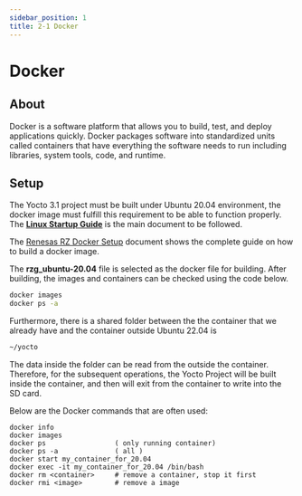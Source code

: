 ```yaml
---
sidebar_position: 1
title: 2-1 Docker
---
```


# Docker
## About
Docker is a software platform that allows you to build, test, and deploy applications quickly. Docker packages software into standardized units called containers that have everything the software needs to run including libraries, system tools, code, and runtime.

## Setup
The Yocto 3.1 project must be built under Ubuntu 20.04 environment, the docker image must fulfill this requirement to be able to function properly. The <a href="http://140.112.12.82/docu-moil-renesas/assets/files/LinuxStartUpGuide-v3.0.6-a054b3a83140c44a03d92433b163ee18.pdf"><strong>Linux Startup Guide</strong></a> is the main document to be followed.

The [Renesas RZ Docker Setup](https://github.com/renesas-rz/docker_setup) document shows the complete guide on how to build a docker image.

The **rzg_ubuntu-20.04** file is selected as the docker file for building. After building, the images and containers can be checked using the code below.
```bash
docker images
docker ps -a
```
Furthermore, there is a shared folder between the the container that we already have and the container outside Ubuntu 22.04 is 
```bash
~/yocto
```
The data inside the folder can be read from the outside the container. Therefore, for the subsequent operations, the Yocto Project will be built inside the container, and then will exit from the container to write into the SD card.

Below are the Docker commands that are often used:
```
docker info
docker images
docker ps                 ( only running container)
docker ps -a              ( all )
docker start my_container_for_20.04 
docker exec -it my_container_for_20.04 /bin/bash
docker rm <container>     # remove a container, stop it first 
docker rmi <image>        # remove a image
```


